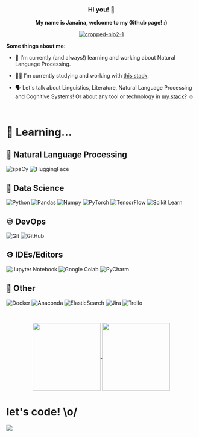 <!--![](https://komarev.com/ghpvc/?username=janasabino&color=006bed)-->

<h3 align='center'> Hi you! 👋 </h3>

<p align='center'><b>My name is Janaina, welcome to my Github page! :)</b></p> 

<p align='center'>
  <a href="#"><img src="https://i.ibb.co/JsN3Gj6/cropped-nlp2-1.png" alt="cropped-nlp2-1" border="0"></a>
</p>

**Some things about me:**

- :open_book:  I’m currently (and always!) learning and working about Natural Language Processing.

- :woman_technologist:  I’m currently studying and working with <a href="https://stackshare.io/janasabino/my-stack">this stack</a>.

- :speaking_head:  Let's talk about Linguistics, Literature, Natural Language Processing and Cognitive Systems! Or about any tool or technology in <a href="https://stackshare.io/janasabino/my-stack">my stack</a>? :relaxed:

<br>

# :open_book: **Learning...**

## :speech_balloon: **Natural Language Processing**
  ![spaCy](https://img.shields.io/badge/made%20with%20❤%20and-spaCy-09a3d5.svg)
  ![HuggingFace](https://img.shields.io/badge/%F0%9F%A4%97-Models%20on%20Hub-yellow)

## :robot: **Data Science**
  ![Python](https://img.shields.io/badge/Python-3776AB?style=style=flat&logo=python&logoColor=white)
  ![Pandas](https://img.shields.io/badge/Pandas-2C2D72?style=flat&logo=pandas&logoColor=white)
  ![Numpy](https://img.shields.io/badge/Numpy-777BB4?style=flat&logo=numpy&logoColor=white)
  ![PyTorch](https://img.shields.io/badge/PyTorch-EE4C2C?style=flat&logo=PyTorch&logoColor=white)
  ![TensorFlow](https://img.shields.io/badge/TensorFlow-FF6F00?style=flat&logo=tensorflow&logoColor=white)
  ![Scikit Learn](https://img.shields.io/badge/scikit_learn-F7931E?style=flat&logo=scikit-learn&logoColor=white)
 

## :infinity: **DevOps**

  ![Git](https://img.shields.io/badge/-Git-333333?style=flat&logo=git)
  ![GitHub](https://img.shields.io/badge/-GitHub-333333?style=flat&logo=github)
  
## **:gear: IDEs/Editors**

  ![Jupyter Notebook](https://img.shields.io/badge/jupyter-%23FA0F00.svg?style=flat&logo=jupyter&logoColor=white)
  ![Google Colab](https://img.shields.io/badge/Colab-F9AB00?style=flat&logo=googlecolab&color=525252)
  ![PyCharm](https://img.shields.io/badge/PyCharm-000000.svg?&style=flat&logo=PyCharm&logoColor=white)

## **:wrench: Other**

  ![Docker](https://img.shields.io/badge/docker-%230db7ed.svg?style=for-the-badge&logo=docker&logoColor=white)
  ![Anaconda](https://img.shields.io/badge/Anaconda-%2344A833.svg?style=for-the-badge&logo=anaconda&logoColor=white)
  ![ElasticSearch](https://img.shields.io/badge/-ElasticSearch-005571?style=for-the-badge&logo=elasticsearch)
  ![Jira](https://img.shields.io/badge/jira-%230A0FFF.svg?style=for-the-badge&logo=jira&logoColor=white)
  ![Trello](https://img.shields.io/badge/Trello-%23026AA7.svg?style=for-the-badge&logo=Trello&logoColor=white)

<br/>


<p align="center">
<a href="https://github.com/janasabino">
  <img align="center" height="180em" src="https://github-readme-stats.vercel.app/api?username=janasabino&count_private=true&show_icons=true&theme=synthwave" />
</a>
<a href="https://github.com/MrVtR">
  <img align="center" height="180em" src="https://github-readme-stats.vercel.app/api/top-langs/?username=janasabino&langs_count=8&layout=compact" />
</a>
</p

  
<br>

# let's code! \o/

<p align="left">
  <img src=https://64.media.tumblr.com/tumblr_lz2rp0DJiS1qcla63o1_400.gifv> 
</p>
